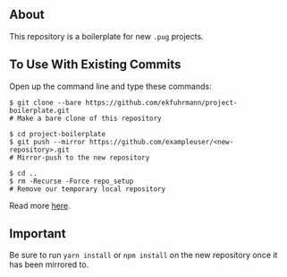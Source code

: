 ## About

This repository is a boilerplate for new `.pug` projects.

## To Use With Existing Commits

Open up the command line and type these commands:</li>

```command
$ git clone --bare https://github.com/ekfuhrmann/project-boilerplate.git
# Make a bare clone of this repository
```

```command
$ cd project-boilerplate
$ git push --mirror https://github.com/exampleuser/<new-repository>.git
# Mirror-push to the new repository
```

```command
$ cd ..
$ rm -Recurse -Force repo_setup
# Remove our temporary local repository
```

Read more <a href="https://help.github.com/articles/duplicating-a-repository/">here</a>.

## Important

Be sure to run `yarn install` or `npm install` on the new repository once it has been mirrored to.
